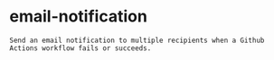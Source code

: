 # email-notification

```text
Send an email notification to multiple recipients when a Github Actions workflow fails or succeeds.
```
